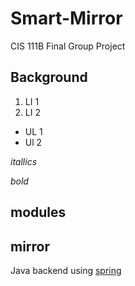 # Smart-Mirror
CIS 111B Final Group Project

## Background

1. LI 1
1. LI 2

* UL 1
* Ul 2

_itallics_

*bold*


## modules

## mirror

Java backend using [spring](https://spring.io/)